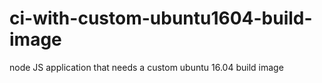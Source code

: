 # ci-with-custom-ubuntu1604-build-image
node JS application that needs a custom ubuntu 16.04 build image
